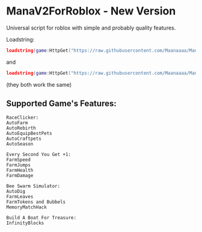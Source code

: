 # ManaV2ForRoblox - New Version
Universal script for roblox with simple and probably quality features.

Loadstring:
```lua
loadstring(game:HttpGet("https://raw.githubusercontent.com/Maanaaaa/ManaV2ForRoblox/main/MainScript.lua"))()
```
and
```lua
loadstring(game:HttpGet("https://raw.githubusercontent.com/Maanaaaa/ManaV2ForRoblox/main/NewestMainScript.lua"))()
```
(they both work the same)

## Supported Game's Features:
```
RaceClicker:
AutoFarm
AutoRebirth
AutoEquipBestPets
AutoCraftpets
AutoSeason
```

```
Every Second You Get +1:
FarmSpeed
FarmJumps
FarmHealth
FarmDamage
```

```
Bee Swarm Simulator:
AutoDig
FarmLeaves
FarmTokens and Bubbels
MemoryMatchHack
```

```
Build A Boat For Treasure:
InfinityBlocks
```
